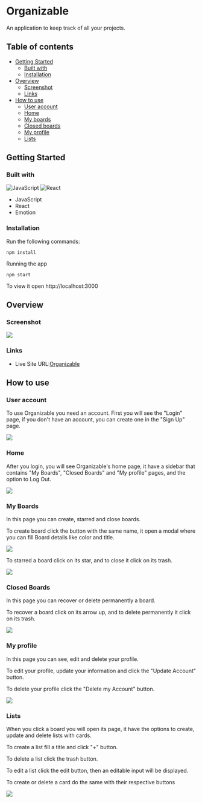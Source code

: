 # Organizable

An application to keep track of all your projects.

## Table of contents

- [Getting Started](#getting-started)
  - [Built with](#built-with)
  - [Installation](#installation)
- [Overview](#overview)
  - [Screenshot](#screenshot)
  - [Links](#links)
- [How to use](#how-to-use)
  - [User account](#user-account)
  - [Home](#home)
  - [My boards](#my-boards)
  - [Closed boards](#closed-boards)
  - [My profile](#my-profile)
  - [Lists](#lists)

## Getting Started
### Built with
![JavaScript](https://img.shields.io/badge/-JavaScript-black?style=flat-square&logo=javascript)
![React](https://img.shields.io/badge/-React-%23282C34?style=flat-square&logo=react)
- JavaScript
- React
- Emotion
### Installation
Run the following commands:
```
npm install
```
Running the app
```
npm start
```
To view it open http://localhost:3000

## Overview
### Screenshot
![](./readme-images/organizable.png)

### Links
- Live Site URL:[Organizable](https://organizable-kohl.vercel.app)

## How to use
### User account
To use Organizable you need an account. First you will see the "Login" page, if you don't have an account, you can create one in the "Sign Up" page.

![](./readme-images/user-account.gif)

### Home
After you login, you will see Organizable's home page, it have a sidebar that contains "My Boards", "Closed Boards" and "My profile" pages, and the option to Log Out.

![](./readme-images/home.gif)
### My Boards
In this page you can create, starred and close boards.

To create board click the button with the same name, it open a modal where you can fill Board details like color and title.

![](./readme-images/create-board.gif)

To starred a board click on its star, and to close it click on its trash.

![](./readme-images/starred-delete-board.gif)

### Closed Boards
In this page you can recover or delete permanently a board.

To recover a board click on its arrow up, and to delete permanently it click on its trash. 

![](./readme-images/closed-boards.gif)
### My profile
In this page you can see, edit and delete your profile.

To edit your profile, update your information and click the "Update Account" button.

To delete your profile click the "Delete my Account" button.

![](./readme-images/my-profile.gif)
### Lists
When you click a board you will open its page, it have the options to create, update and delete lists with cards.

To create a list fill a title and click "+" button.

To delete a list click the trash button.

To edit a list click the edit button, then an editable input will be displayed.

To create or delete a card do the same with their respective buttons

![](./readme-images/lists.png)